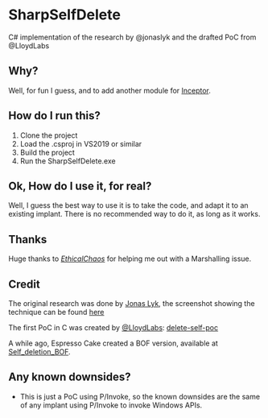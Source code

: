 # SharpSelfDelete
C# implementation of the research by @jonaslyk and the drafted PoC from @LloydLabs

## Why?
Well, for fun I guess, and to add another module for [Inceptor](https://github.com/klezVirus/inceptor).

## How do I run this?
1. Clone the project
2. Load the .csproj in VS2019 or similar
3. Build the project
4. Run the SharpSelfDelete.exe

## Ok, How do I use it, for real?
Well, I guess the best way to use it is to take the code, and adapt it to an existing implant. There is no recommended way to do it, as long as it works.

## Thanks

Huge thanks to [_EthicalChaos_](https://twitter.com/_EthicalChaos_) for helping me out with a Marshalling issue.

## Credit

The original research was done by [Jonas Lyk](https://twitter.com/jonasLyk), the screenshot showing the technique can be found [here](https://pbs.twimg.com/media/Er2W8NFXIAAWZ5a?format=png&name=4096x4096)

The first PoC in C was created by [@LloydLabs](https://twitter.com/LloydLabs/): [delete-self-poc](https://github.com/LloydLabs/delete-self-poc)

A while ago, Espresso Cake created a BOF version, available at [Self_deletion_BOF](https://github.com/EspressoCake/Self_Deletion_BOF).

## Any known downsides?
- This is just a PoC using P/Invoke, so the known downsides are the same of any implant using P/Invoke to invoke Windows APIs. 
